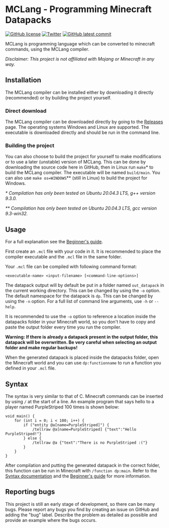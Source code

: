 
# MCLang - Programming Minecraft Datapacks

[![GitHub license](https://badgen.net/github/license/PurpleStripedUnicorn/MCLang)](https://github.com/PurpleStripedUnicorn/MCLang/blob/master/LICENSE)
[![Twitter](https://badgen.net/badge/icon/twitter/cyan?icon=twitter&label)](https://twitter.com/striped_purple)
[![GitHub latest commit](https://badgen.net/github/last-commit/PurpleStripedUnicorn/MCLang/main)](https://GitHub.com/PurpleStripedUnicorn/MCLang/commit/)

MCLang is programming language which can be converted to minecraft commands, using the MCLang compiler.

*Disclaimer: This project is not affiliated with Mojang or Minecraft in any way.*

## Installation

The MCLang compiler can be installed either by downloading it directly (recommended) or by building the project yourself.

### Direct download

The MCLang compiler can be downloaded directly by going to the [Releases](https://github.com/PurpleStripedUnicorn/MCLang/releases) page. The operating systems Windows and Linux are supported. The executable is downloaded directly and should be run in the command line.

### Building the project

You can also choose to build the project for yourself to make modifications or to use a later (unstable) version of MCLang. This can be done by downloading the source code here in GitHub, then in Linux run `make`* to build the MCLang compiler. The executable will be named `build/main`. You can also use `make os=WINDOWS`** (still in Linux) to build the project for Windows.

_* Compilation has only been tested on Ubuntu 20.04.3 LTS, g++ version 9.3.0._

_** Compilation has only been tested on Ubuntu 20.04.3 LTS, gcc version 9.3-win32._

## Usage

For a full explanation see the [Beginner's guide](/docs/mclang/beginnersguide.md).

First create an `.mcl` file with your code in it. It is recommended to place the compiler executable and the `.mcl` file in the same folder.

Your `.mcl` file can be compiled with following command format:
```
<executable-name> <input-filename> [<command-line-options>]
```
The datapack output will by default be put in a folder named `out_datapack` in the current working directory. This can be changed by using the `-o` option. The default namespace for the datapack is `dp`. This can be changed by using the `-n` option. For a full list of command line arguments, use `-h` or `--help`.

It is recommended to use the `-o` option to reference a location inside the datapacks folder in your Minecraft world, so you don't have to copy and paste the output folder every time you run the compiler.

**Warning: If there is already a datapack present in the output folder, this datapack will be overwritten. Be very careful when selecting an output folder and make regular backups!**

When the generated datapack is placed inside the datapacks folder, open the Minecraft world and you can use `dp:functionname` to run a function you defined in your `.mcl` file.

## Syntax

The syntax is very similar to that of C. Minecraft commands can be inserted by using `/` at the start of a line. An example program that says hello to a player named PurpleStriped 100 times is shown below:
```
void main() {
    for (int i = 0; i < 100; i++) {
        if ("entity @a[name=PurpleStriped]") {
            /tellraw @a[name=PurpleStriped] {"text":"Hello PurpleStriped!"}
        } else {
            /tellraw @a {"text":"There is no PurpleStriped :("}
        }
    }
}
```
After compilation and putting the generated datapack in the correct folder, this function can be run in Minecraft with `/function dp:main`. Refer to the [Syntax documentation](/docs/mclang/syntax.md) and the [Beginner's guide](/docs/mclang/beginnersguide.md) for more information.

## Reporting bugs

This project is still an early stage of development, so there can be many bugs. Please report any bugs you find by creating an issue on GitHub and adding the "bug" label. Describe the problem as detailed as possible and provide an example where the bugs occurs.

